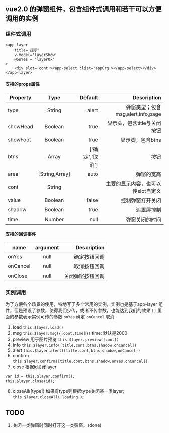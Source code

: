 ## vue2.0 的弹窗组件，包含组件式调用和若干可以方便调用的实例

### 组件式调用
```
<app-layer 
    title='提示'
    v-model='layerShow'
    @onYes = 'layerOk'
>
    <div slot='cont'><app-select :list='appOrg'></app-select></div>
</app-layer>
```
#### 支持的props属性
| Property      | Type          | Default  | Description |
| ------------- |:-------------:| -------:|------------:|
|type|String|alert|弹窗类型；包含msg,alert,info,page|
|showHead|Boolean|true|显示头，包含title与关闭按钮|
|showFoot|Boolean|true|显示脚，包含btns|
|btns|Array|['确定','取消']|按钮|
|area|[String,Array]|auto|弹窗的宽高|
|cont|String||主要的显示内容，也可以传slot自定义|
|value|Boolean|false|控制弹窗打开关闭|
|shadow|Boolean|true|遮罩层控制|
|time|Number|null|弹窗关闭的时间|

#### 支持的回调事件
| name          |argument       | Description |
| ------------- |:-------------:|------------:|
|onYes|null|确定按钮回调|
|onCancel|null|取消按钮回调|
|onClose|null|关闭弹窗按钮回调|


### 实例调用
为了方便各个场景的使用，特地写了多个常用的实例，实例也是基于app-layer 组件，但是预设了参数，使得我们少传，或者不传参数，也能达到我们的效果
`[]` 里面的参数表示实例可传的参数
`onYes` 确定
`onCancel` 取消
1. load 
`this.$layer.load()`
2. msg 
`this.$layer.msg({[cont,time]})`
time: 默认是2000
3. preview 用于图片预览
`this.$layer.preview([cont])`
4. info
`this.$layer.info([title,cont,btns,shadow,onCancel])`
5. alert
`this.$layer.alert([title,cont,btns,shadow,onCancel])`
6. confirm
`this.$layer.confirm([title,cont,btns,shadow,onYes,onCancel])`
7. close 
根据id关闭layer
```
var id = this.$layer.confirm();
this.$layer.close(id);
```
8. closeAll([type]) 
如果有type则根据type关闭某一类layer;
`this.$layer.closeAll('loading')`;

## TODO
1. 关闭一类弹窗时同时打开这一类弹窗。(done)


